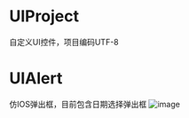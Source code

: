 # UIProject
自定义UI控件，项目编码UTF-8
# UIAlert
仿IOS弹出框，目前包含日期选择弹出框
![image](https://github.com/howtoplay/UIAlert/raw/master/Images/DateDialog.png)
